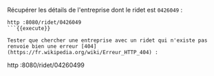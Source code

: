 Récupérer les détails de l'entreprise dont le ridet est `0426049` :

```
http :8080/ridet/0426049
```{{execute}}

Tester que chercher une entreprise avec un ridet qui n'existe pas renvoie bien une erreur [404](https://fr.wikipedia.org/wiki/Erreur_HTTP_404) :

```
http :8080/ridet/04260499
```{{execute}}